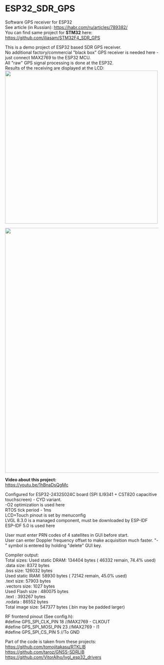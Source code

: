 # ESP32_SDR_GPS
Software GPS receiver for ESP32  
See article (in Russian): https://habr.com/ru/articles/789382/  
You can find same project for **STM32** here: https://github.com/iliasam/STM32F4_SDR_GPS  
  
This is a demo project of ESP32 based SDR GPS receiver.  
No additional factory/commercial "black box" GPS receiver is needed here - just connect MAX2769 to the ESP32 MCU.  
All "raw" GPS signal processing is done at the ESP32.  
Results of the receiving are displayed at the LCD:   
<img src="https://github.com/iliasam/ESP32_SDR_GPS/blob/main/Images/photo.jpg" width="500"> 
  
<img src="https://github.com/iliasam/ESP32_SDR_GPS/blob/main/Images/Drawing_esp32b.png" width="800">  
  
**Video about this project:**  
https://youtu.be/1hBnaDsQgMc  
  
Configured for ESP32-2432S024C board (SPI ILI9341 + CST820 capacitive touchscreen) - CYD variant.  
-O2 optimization is used here  
RTOS tick period - 1ms  
LCD+Touch pinout is set by menuconfig  
LVGL 8.3.0 is a managed component, must be downloaded by ESP-IDF  
ESP-IDF 5.0 is used here  

User must enter PRN codes of 4 satellites in GUI before start.  
User can enter Doppler frequency offset to make acquisition much faster. "-" symbol is entered by holding "delete" GUI key.  

Compiler output:  
Total sizes:
Used static DRAM:  134404 bytes (  46332 remain, 74.4% used)  
      .data size:    8372 bytes  
      .bss  size:  126032 bytes  
Used static IRAM:   58930 bytes (  72142 remain, 45.0% used)  
      .text size:   57903 bytes  
   .vectors size:    1027 bytes  
Used Flash size :  480075 bytes  
      .text     :  393267 bytes  
      .rodata   :   86552 bytes  
Total image size:  547377 bytes (.bin may be padded larger)  
  
RF frontend pinout (See config.h):  
#define GPS_SPI_CLK_PIN     18 //MAX2769 - CLKOUT  
#define GPS_SPI_MOSI_PIN    23 //MAX2769 - I1  
#define GPS_SPI_CS_PIN      5  //To GND  
  
Part of the code is taken from these projects:  
https://github.com/tomojitakasu/RTKLIB  
https://github.com/taroz/GNSS-SDRLIB  
https://github.com/VitorAlho/lvgl_esp32_drivers  


